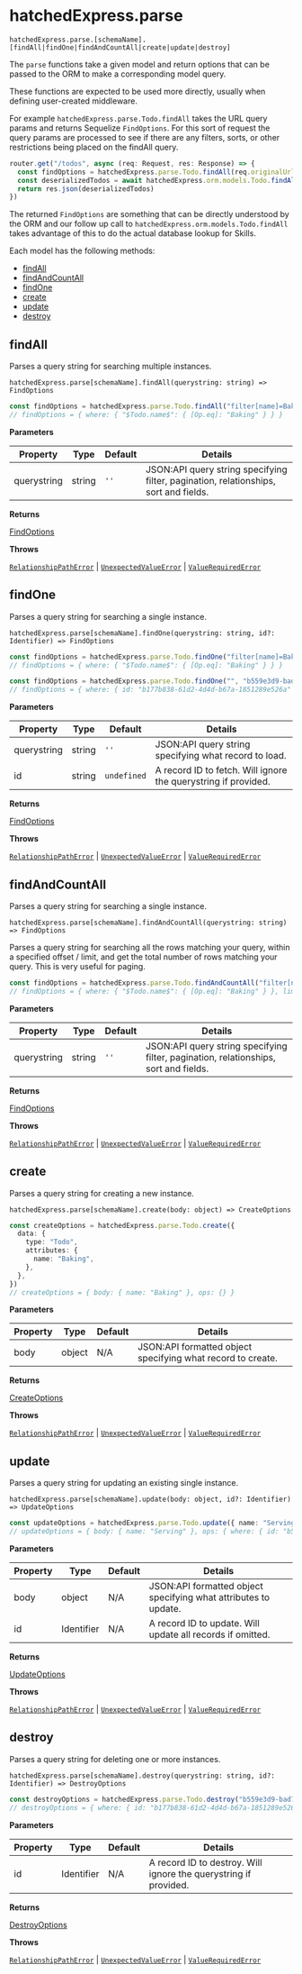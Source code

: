 # hatchedExpress.parse

`hatchedExpress.parse.[schemaName].[findAll|findOne|findAndCountAll|create|update|destroy]`

The `parse` functions take a given model and return options that can be passed to the ORM to make a corresponding model query.

These functions are expected to be used more directly, usually when defining user-created middleware.

For example `hatchedExpress.parse.Todo.findAll` takes the URL query params and returns Sequelize `FindOptions`. For this sort of request the query params are processed to see if there are any filters, sorts, or other restrictions being placed on the findAll query.

```ts
router.get("/todos", async (req: Request, res: Response) => {
  const findOptions = hatchedExpress.parse.Todo.findAll(req.originalUrl.split("?")[1] || "")
  const deserializedTodos = await hatchedExpress.orm.models.Todo.findAll(findOptions)
  return res.json(deserializedTodos)
})
```

The returned `FindOptions` are something that can be directly understood by the ORM and our follow up call to `hatchedExpress.orm.models.Todo.findAll` takes advantage of this to do the actual database lookup for Skills.

Each model has the following methods:

- [findAll](#findall)
- [findAndCountAll](#findandcountall)
- [findOne](#findone)
- [create](#create)
- [update](#update)
- [destroy](#destroy)

## findAll

Parses a query string for searching multiple instances.

`hatchedExpress.parse[schemaName].findAll(querystring: string) => FindOptions`

```ts
const findOptions = hatchedExpress.parse.Todo.findAll("filter[name]=Baking")
// findOptions = { where: { "$Todo.name$": { [Op.eq]: "Baking" } } }
```

**Parameters**

| Property    | Type   | Default | Details                                                                              |
| ----------- | ------ | ------- | ------------------------------------------------------------------------------------ |
| querystring | string | `''`    | JSON:API query string specifying filter, pagination, relationships, sort and fields. |

**Returns**

[FindOptions](https://sequelize.org/api/v6/class/src/model.js~model#static-method-findAll)

**Throws**

[`RelationshipPathError`](../../packages/node/src/error/types/RelationshipPathError.ts) |
[`UnexpectedValueError`](../../packages/node/src/error/types/UnexpectedValueError.ts) | [`ValueRequiredError`](../../packages/node/src/error/types/ValueRequiredError.ts)

## findOne

Parses a query string for searching a single instance.

`hatchedExpress.parse[schemaName].findOne(querystring: string, id?: Identifier) => FindOptions`

```ts
const findOptions = hatchedExpress.parse.Todo.findOne("filter[name]=Baking")
// findOptions = { where: { "$Todo.name$": { [Op.eq]: "Baking" } } }

const findOptions = hatchedExpress.parse.Todo.findOne("", "b559e3d9-bad7-4b3d-8b75-e406dfec4673")
// findOptions = { where: { id: "b177b838-61d2-4d4d-b67a-1851289e526a" } }
```

**Parameters**

| Property    | Type   | Default     | Details                                                        |
| ----------- | ------ | ----------- | -------------------------------------------------------------- |
| querystring | string | `''`        | JSON:API query string specifying what record to load.          |
| id          | string | `undefined` | A record ID to fetch. Will ignore the querystring if provided. |

**Returns**

[FindOptions](https://sequelize.org/api/v6/class/src/model.js~model#static-method-findAll)

**Throws**

[`RelationshipPathError`](../../packages/node/src/error/types/RelationshipPathError.ts) |
[`UnexpectedValueError`](../../packages/node/src/error/types/UnexpectedValueError.ts) | [`ValueRequiredError`](../../packages/node/src/error/types/ValueRequiredError.ts)

## findAndCountAll

Parses a query string for searching a single instance.

`hatchedExpress.parse[schemaName].findAndCountAll(querystring: string) => FindOptions`

Parses a query string for searching all the rows matching your query, within a specified offset / limit, and get the total number of rows matching your query. This is very useful for paging.

```ts
const findOptions = hatchedExpress.parse.Todo.findAndCountAll("filter[name]=Baking&limit=1&offset=0")
// findOptions = { where: { "$Todo.name$": { [Op.eq]: "Baking" } }, limit: 1, offset: 0 }
```

**Parameters**

| Property    | Type   | Default | Details                                                                              |
| ----------- | ------ | ------- | ------------------------------------------------------------------------------------ |
| querystring | string | `''`    | JSON:API query string specifying filter, pagination, relationships, sort and fields. |

**Returns**

[FindOptions](https://sequelize.org/api/v6/class/src/model.js~model#static-method-findAll)

**Throws**

[`RelationshipPathError`](../../packages/node/src/error/types/RelationshipPathError.ts) |
[`UnexpectedValueError`](../../packages/node/src/error/types/UnexpectedValueError.ts) | [`ValueRequiredError`](../../packages/node/src/error/types/ValueRequiredError.ts)

## create

Parses a query string for creating a new instance.

`hatchedExpress.parse[schemaName].create(body: object) => CreateOptions`

```ts
const createOptions = hatchedExpress.parse.Todo.create({
  data: {
    type: "Todo",
    attributes: {
      name: "Baking",
    },
  },
})
// createOptions = { body: { name: "Baking" }, ops: {} }
```

**Parameters**

| Property | Type   | Default | Details                                                     |
| -------- | ------ | ------- | ----------------------------------------------------------- |
| body     | object | N/A     | JSON:API formatted object specifying what record to create. |

**Returns**

[CreateOptions](https://sequelize.org/api/v6/class/src/model.js~model#static-method-create)

**Throws**

[`RelationshipPathError`](../../packages/node/src/error/types/RelationshipPathError.ts) |
[`UnexpectedValueError`](../../packages/node/src/error/types/UnexpectedValueError.ts) | [`ValueRequiredError`](../../packages/node/src/error/types/ValueRequiredError.ts)

## update

Parses a query string for updating an existing single instance.

`hatchedExpress.parse[schemaName].update(body: object, id?: Identifier) => UpdateOptions`

```ts
const updateOptions = hatchedExpress.parse.Todo.update({ name: "Serving" }, "b559e3d9-bad7-4b3d-8b75-e406dfec4673")
// updateOptions = { body: { name: "Serving" }, ops: { where: { id: "b559e3d9-bad7-4b3d-8b75-e406dfec4673" } } }
```

**Parameters**

| Property | Type       | Default | Details                                                         |
| -------- | ---------- | ------- | --------------------------------------------------------------- |
| body     | object     | N/A     | JSON:API formatted object specifying what attributes to update. |
| id       | Identifier | N/A     | A record ID to update. Will update all records if omitted.      |

**Returns**

[UpdateOptions](https://sequelize.org/api/v6/class/src/model.js~model#static-method-update)

**Throws**

[`RelationshipPathError`](../../packages/node/src/error/types/RelationshipPathError.ts) |
[`UnexpectedValueError`](../../packages/node/src/error/types/UnexpectedValueError.ts) | [`ValueRequiredError`](../../packages/node/src/error/types/ValueRequiredError.ts)

## destroy

Parses a query string for deleting one or more instances.

`hatchedExpress.parse[schemaName].destroy(querystring: string, id?: Identifier) => DestroyOptions`

```ts
const destroyOptions = hatchedExpress.parse.Todo.destroy("b559e3d9-bad7-4b3d-8b75-e406dfec4673")
// destroyOptions = { where: { id: "b177b838-61d2-4d4d-b67a-1851289e526a" } }
```

**Parameters**

| Property | Type       | Default | Details                                                          |
| -------- | ---------- | ------- | ---------------------------------------------------------------- |
| id       | Identifier | N/A     | A record ID to destroy. Will ignore the querystring if provided. |

**Returns**

[DestroyOptions](https://sequelize.org/api/v6/class/src/model.js~model#static-method-destroy)

**Throws**

[`RelationshipPathError`](../../packages/node/src/error/types/RelationshipPathError.ts) |
[`UnexpectedValueError`](../../packages/node/src/error/types/UnexpectedValueError.ts) | [`ValueRequiredError`](../../packages/node/src/error/types/ValueRequiredError.ts)
